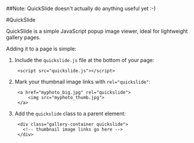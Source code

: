 ##Note: QuickSlide doesn't actually do anything useful yet :-)

#QuickSlide

QuickSlide is a simple JavaScript popup image viewer, ideal for lightweight
gallery pages.

Adding it to a page is simple:

1. Include the `quickslide.js` file at the bottom of your page:

        <script src="quickslide.js"></script>

2. Mark your thumbnail image links with `rel="quickslide"`:

        <a href="myphoto_big.jpg" rel="quickslide">
            <img src="myphoto_thumb.jpg">
        </a>

3. Add the `quickslide` class to a parent element:

        <div class="gallery-container quickslide">
          <!-- thumbnail image links go here -->
        </div>
